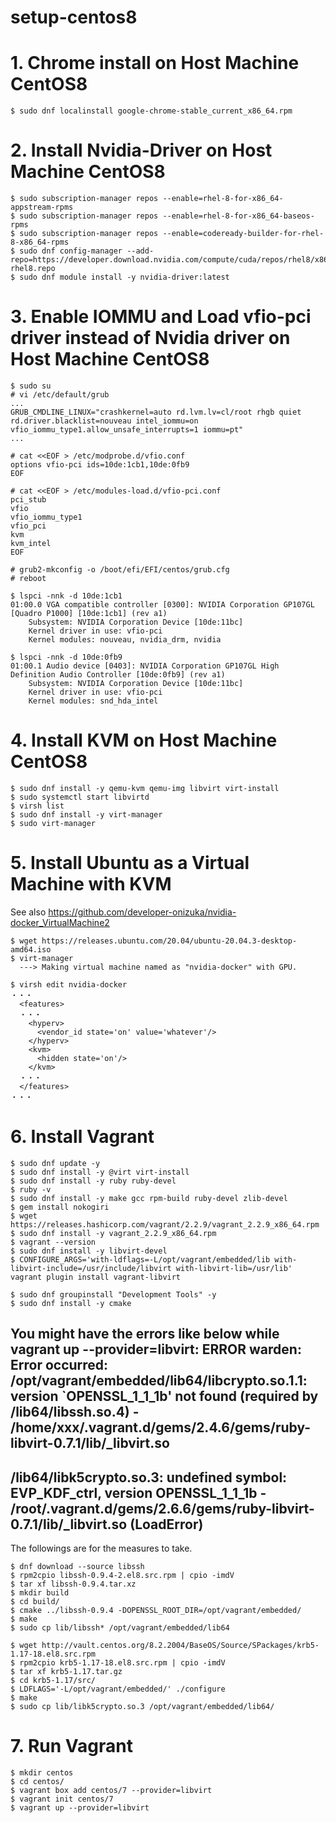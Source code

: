 # setup-centos8

# 1. Chrome install on Host Machine CentOS8
```
$ sudo dnf localinstall google-chrome-stable_current_x86_64.rpm
```

# 2. Install Nvidia-Driver on Host Machine CentOS8
```
$ sudo subscription-manager repos --enable=rhel-8-for-x86_64-appstream-rpms
$ sudo subscription-manager repos --enable=rhel-8-for-x86_64-baseos-rpms
$ sudo subscription-manager repos --enable=codeready-builder-for-rhel-8-x86_64-rpms
$ sudo dnf config-manager --add-repo=https://developer.download.nvidia.com/compute/cuda/repos/rhel8/x86_64/cuda-rhel8.repo
$ sudo dnf module install -y nvidia-driver:latest
```

# 3. Enable IOMMU and Load vfio-pci driver instead of Nvidia driver on Host Machine CentOS8
```
$ sudo su
# vi /etc/default/grub 
...
GRUB_CMDLINE_LINUX="crashkernel=auto rd.lvm.lv=cl/root rhgb quiet rd.driver.blacklist=nouveau intel_iommu=on vfio_iommu_type1.allow_unsafe_interrupts=1 iommu=pt"
...

# cat <<EOF > /etc/modprobe.d/vfio.conf
options vfio-pci ids=10de:1cb1,10de:0fb9
EOF

# cat <<EOF > /etc/modules-load.d/vfio-pci.conf
pci_stub
vfio
vfio_iommu_type1
vfio_pci
kvm
kvm_intel
EOF

# grub2-mkconfig -o /boot/efi/EFI/centos/grub.cfg
# reboot

$ lspci -nnk -d 10de:1cb1
01:00.0 VGA compatible controller [0300]: NVIDIA Corporation GP107GL [Quadro P1000] [10de:1cb1] (rev a1)
	Subsystem: NVIDIA Corporation Device [10de:11bc]
	Kernel driver in use: vfio-pci
	Kernel modules: nouveau, nvidia_drm, nvidia

$ lspci -nnk -d 10de:0fb9
01:00.1 Audio device [0403]: NVIDIA Corporation GP107GL High Definition Audio Controller [10de:0fb9] (rev a1)
	Subsystem: NVIDIA Corporation Device [10de:11bc]
	Kernel driver in use: vfio-pci
	Kernel modules: snd_hda_intel
```

# 4. Install KVM on Host Machine CentOS8
```
$ sudo dnf install -y qemu-kvm qemu-img libvirt virt-install
$ sudo systemctl start libvirtd
$ virsh list
$ sudo dnf install -y virt-manager
$ sudo virt-manager 
```

# 5. Install Ubuntu as a Virtual Machine with KVM
See also https://github.com/developer-onizuka/nvidia-docker_VirtualMachine2

```
$ wget https://releases.ubuntu.com/20.04/ubuntu-20.04.3-desktop-amd64.iso
$ virt-manager
  ---> Making virtual machine named as "nvidia-docker" with GPU.
```

```
$ virsh edit nvidia-docker
・・・
  <features>
  ・・・
    <hyperv>
      <vendor_id state='on' value='whatever'/>
    </hyperv>
    <kvm>
      <hidden state='on'/>
    </kvm>
  ・・・
  </features>
・・・
```

# 6. Install Vagrant
```
$ sudo dnf update -y
$ sudo dnf install -y @virt virt-install
$ sudo dnf install -y ruby ruby-devel
$ ruby -v
$ sudo dnf install -y make gcc rpm-build ruby-devel zlib-devel
$ gem install nokogiri
$ wget https://releases.hashicorp.com/vagrant/2.2.9/vagrant_2.2.9_x86_64.rpm
$ sudo dnf install -y vagrant_2.2.9_x86_64.rpm
$ vagrant --version
$ sudo dnf install -y libvirt-devel
$ CONFIGURE_ARGS='with-ldflags=-L/opt/vagrant/embedded/lib with-libvirt-include=/usr/include/libvirt with-libvirt-lib=/usr/lib' vagrant plugin install vagrant-libvirt

$ sudo dnf groupinstall "Development Tools" -y
$ sudo dnf install -y cmake
```

You might have the errors like below while vagrant up --provider=libvirt:
ERROR warden: Error occurred: /opt/vagrant/embedded/lib64/libcrypto.so.1.1: version `OPENSSL_1_1_1b' not found (required by /lib64/libssh.so.4) - /home/xxx/.vagrant.d/gems/2.4.6/gems/ruby-libvirt-0.7.1/lib/_libvirt.so
-----

/lib64/libk5crypto.so.3: undefined symbol: EVP_KDF_ctrl, version OPENSSL_1_1_1b - /root/.vagrant.d/gems/2.6.6/gems/ruby-libvirt-0.7.1/lib/_libvirt.so (LoadError)
-----


The followings are for the measures to take.
```
$ dnf download --source libssh
$ rpm2cpio libssh-0.9.4-2.el8.src.rpm | cpio -imdV
$ tar xf libssh-0.9.4.tar.xz 
$ mkdir build
$ cd build/
$ cmake ../libssh-0.9.4 -DOPENSSL_ROOT_DIR=/opt/vagrant/embedded/
$ make
$ sudo cp lib/libssh* /opt/vagrant/embedded/lib64

$ wget http://vault.centos.org/8.2.2004/BaseOS/Source/SPackages/krb5-1.17-18.el8.src.rpm
$ rpm2cpio krb5-1.17-18.el8.src.rpm | cpio -imdV
$ tar xf krb5-1.17.tar.gz 
$ cd krb5-1.17/src/
$ LDFLAGS='-L/opt/vagrant/embedded/' ./configure
$ make
$ sudo cp lib/libk5crypto.so.3 /opt/vagrant/embedded/lib64/
```

# 7. Run Vagrant
```
$ mkdir centos
$ cd centos/
$ vagrant box add centos/7 --provider=libvirt
$ vagrant init centos/7
$ vagrant up --provider=libvirt
```
